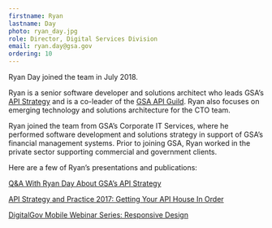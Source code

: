 ```yaml
---
firstname: Ryan
lastname: Day
photo: ryan_day.jpg
role: Director, Digital Services Division
email: ryan.day@gsa.gov
ordering: 10
---
```

Ryan Day joined the team in July 2018.

Ryan is a senior software developer and solutions architect who leads GSA’s [API Strategy](https://tech.gsa.gov/guides/API_strategy/) and is a co-leader of the [GSA API Guild](https://tech.gsa.gov/api_guild/). Ryan also focuses on emerging technology and solutions architecture for the CTO team.

Ryan joined the team from GSA’s Corporate IT Services, where he performed software development and solutions strategy in support of GSA’s financial management systems. Prior to joining GSA, Ryan worked in the private sector supporting commercial and government clients.

Here are a few of Ryan’s presentations and publications:

[Q&A With Ryan Day About GSA’s API Strategy](https://digital.gov/2019/03/27/qa-with-ryan-day-about-gsas-api-strategy/)

[API Strategy and Practice 2017: Getting Your API House In Order](https://www.slideshare.net/slideshow/embed_code/key/EDOqaTzbLoV5JS)

[DigitalGov Mobile Webinar Series: Responsive Design](https://www.youtube.com/watch?v=r1jgCa5OT-k)
